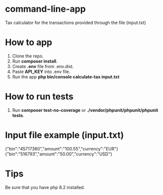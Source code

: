 # command-line-app
Tax calculator for the transactions provided through the file (input.txt)

# How to app
1. Clone the repo.
2. Run **composer install**.
3. Create **.env** file from .env.dist.
4. Paste **API_KEY** into .env file.
5. Run the app **php bin/console calculate-tax input.txt** 

# How to run tests
1. Run **composer test-no-coverage** or **./vendor/phpunit/phpunit/phpunit tests**.

# Input file example (input.txt)

{"bin":"45717360","amount":"100.55","currency":"EUR"}
{"bin":"516793","amount":"50.00","currency":"USD"}

# Tips
Be sure that you have php 8.2 installed.
